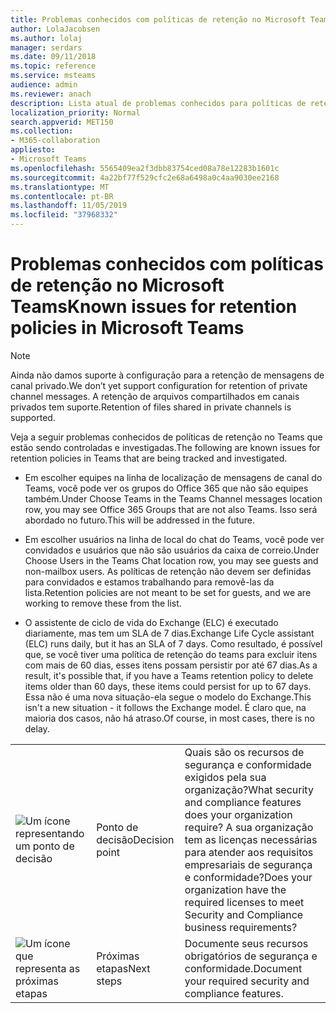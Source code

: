 ```yaml
---
title: Problemas conhecidos com políticas de retenção no Microsoft Teams
author: LolaJacobsen
ms.author: lolaj
manager: serdars
ms.date: 09/11/2018
ms.topic: reference
ms.service: msteams
audience: admin
ms.reviewer: anach
description: Lista atual de problemas conhecidos para políticas de retenção do Microsoft Teams.
localization_priority: Normal
search.appverid: MET150
ms.collection:
- M365-collaboration
appliesto:
- Microsoft Teams
ms.openlocfilehash: 5565409ea2f3dbb83754ced08a78e12283b1601c
ms.sourcegitcommit: 4a22bf77f529cfc2e68a6498a0c4aa9030ee2168
ms.translationtype: MT
ms.contentlocale: pt-BR
ms.lasthandoff: 11/05/2019
ms.locfileid: "37968332"
---
```

# <a name="known-issues-for-retention-policies-in-microsoft-teams"></a><span data-ttu-id="dfa29-103">Problemas conhecidos com políticas de retenção no Microsoft Teams</span><span class="sxs-lookup"><span data-stu-id="dfa29-103">Known issues for retention policies in Microsoft Teams</span></span>

> [!NOTE]
> <span data-ttu-id="dfa29-104">Ainda não damos suporte à configuração para a retenção de mensagens de canal privado.</span><span class="sxs-lookup"><span data-stu-id="dfa29-104">We don’t yet support configuration for retention of private channel messages.</span></span> <span data-ttu-id="dfa29-105">A retenção de arquivos compartilhados em canais privados tem suporte.</span><span class="sxs-lookup"><span data-stu-id="dfa29-105">Retention of files shared in private channels is supported.</span></span>

<span data-ttu-id="dfa29-106">Veja a seguir problemas conhecidos de políticas de retenção no Teams que estão sendo controladas e investigadas.</span><span class="sxs-lookup"><span data-stu-id="dfa29-106">The following are known issues for retention policies in Teams that are being tracked and investigated.</span></span>

- <span data-ttu-id="dfa29-107">Em escolher equipes na linha de localização de mensagens de canal do Teams, você pode ver os grupos do Office 365 que não são equipes também.</span><span class="sxs-lookup"><span data-stu-id="dfa29-107">Under Choose Teams in the Teams Channel messages location row, you may see Office 365 Groups that are not also Teams.</span></span> <span data-ttu-id="dfa29-108">Isso será abordado no futuro.</span><span class="sxs-lookup"><span data-stu-id="dfa29-108">This will be addressed in the future.</span></span>

- <span data-ttu-id="dfa29-109">Em escolher usuários na linha de local do chat do Teams, você pode ver convidados e usuários que não são usuários da caixa de correio.</span><span class="sxs-lookup"><span data-stu-id="dfa29-109">Under Choose Users in the Teams Chat location row, you may see guests and non-mailbox users.</span></span> <span data-ttu-id="dfa29-110">As políticas de retenção não devem ser definidas para convidados e estamos trabalhando para removê-las da lista.</span><span class="sxs-lookup"><span data-stu-id="dfa29-110">Retention policies are not meant to be set for guests, and we are working to remove these from the list.</span></span>

- <span data-ttu-id="dfa29-111">O assistente de ciclo de vida do Exchange (ELC) é executado diariamente, mas tem um SLA de 7 dias.</span><span class="sxs-lookup"><span data-stu-id="dfa29-111">Exchange Life Cycle assistant (ELC) runs daily, but it has an SLA of 7 days.</span></span> <span data-ttu-id="dfa29-112">Como resultado, é possível que, se você tiver uma política de retenção do teams para excluir itens com mais de 60 dias, esses itens possam persistir por até 67 dias.</span><span class="sxs-lookup"><span data-stu-id="dfa29-112">As a result, it's possible that, if you have a Teams retention policy to delete items older than 60 days, these items could persist for up to 67 days.</span></span> <span data-ttu-id="dfa29-113">Essa não é uma nova situação-ela segue o modelo do Exchange.</span><span class="sxs-lookup"><span data-stu-id="dfa29-113">This isn't a new situation - it follows the Exchange model.</span></span> <span data-ttu-id="dfa29-114">É claro que, na maioria dos casos, não há atraso.</span><span class="sxs-lookup"><span data-stu-id="dfa29-114">Of course, in most cases, there is no delay.</span></span>


| | | |
|---------|---------|---------|
|![Um ícone representando um ponto de decisão](media/Overview_of_security_and_compliance_in_Microsoft_Teams_image3.png)     |<span data-ttu-id="dfa29-116">Ponto de decisão</span><span class="sxs-lookup"><span data-stu-id="dfa29-116">Decision point</span></span>         |<span data-ttu-id="dfa29-117">Quais são os recursos de segurança e conformidade exigidos pela sua organização?</span><span class="sxs-lookup"><span data-stu-id="dfa29-117">What security and compliance features does your organization require?</span></span> <span data-ttu-id="dfa29-118">A sua organização tem as licenças necessárias para atender aos requisitos empresariais de segurança e conformidade?</span><span class="sxs-lookup"><span data-stu-id="dfa29-118">Does your organization have the required licenses to meet Security and Compliance business requirements?</span></span>         |
|![Um ícone que representa as próximas etapas](media/Overview_of_security_and_compliance_in_Microsoft_Teams_image4.png)     |<span data-ttu-id="dfa29-120">Próximas etapas</span><span class="sxs-lookup"><span data-stu-id="dfa29-120">Next steps</span></span>         |<span data-ttu-id="dfa29-121">Documente seus recursos obrigatórios de segurança e conformidade.</span><span class="sxs-lookup"><span data-stu-id="dfa29-121">Document your required security and compliance features.</span></span>         |
